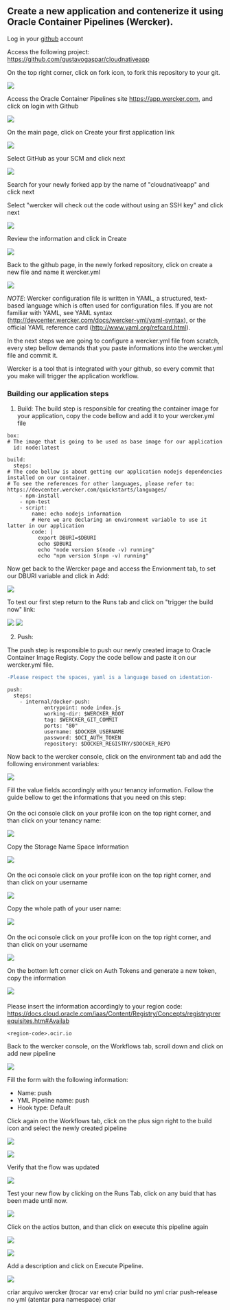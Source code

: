 ## Create a new application and contenerize it using Oracle Container Pipelines (Wercker).

Log in your [github](https://github.com/login) account 

Access the following project: https://github.com/gustavogaspar/cloudnativeapp

On the top right corner, click on fork icon, to fork this repository to your git.

![](images/git01.png)

Access the Oracle Container Pipelines site https://app.wercker.com, and click on login with Github

![](images/wercker14.png)

On the main page, click on Create your first application link

![](images/wercker15.png)

Select GitHub as your SCM and click next

![](images/wercker16.png)

Search for your newly forked app by the name of "cloudnativeapp" and click next

Select "wercker will check out the code without using an SSH key" and click next

![](images/wercker17.png)

Review the information and click in Create

![](images/wercker18.png)

Back to the github page, in the newly forked repository, click on create a new file and name it wercker.yml

![](images/git02.png)


*NOTE*: Wercker configuration file is written in YAML, a structured, text-based language which is often used for configuration files. If you are not familiar with YAML, see YAML syntax (http://devcenter.wercker.com/docs/wercker-yml/yaml-syntax), or the official YAML reference card (http://www.yaml.org/refcard.html).

In the next steps we are going to configure a wercker.yml file from scratch, every step bellow demands that you paste informations into the wercker.yml file and commit it.

Wercker is a tool that is integrated with your github, so every commit that you make will trigger the application workflow.


### Building our application steps
1. Build:
The build step is responsible for creating the container image for your application, copy the code bellow and add it to your wercker.yml file

```
box: 
# The image that is going to be used as base image for our application
  id: node:latest
    
build:
  steps:
# The code bellow is about getting our application nodejs dependencies installed on our container.
# To see the references for other languages, please refer to: https://devcenter.wercker.com/quickstarts/languages/
    - npm-install
    - npm-test
    - script:
        name: echo nodejs information
        # Here we are declaring an environment variable to use it latter in our application
        code: |
          export DBURI=$DBURI
          echo $DBURI
          echo "node version $(node -v) running"
          echo "npm version $(npm -v) running"
```

Now get back to the Wercker page and access the Envionment tab, to set our DBURI variable and click in Add:

![](images/wercker01.png)

To test our first step return to the Runs tab and click on "trigger the build now" link:

![](images/wercker02.png)
![](images/wercker03.png)

2. Push:

The push step is responsible to push our newly created image to Oracle Container Image Registy. Copy the code bellow and paste it on our wercker.yml file.
```diff
-Please respect the spaces, yaml is a language based on identation- 
```
```
push:
  steps:
    - internal/docker-push:
            entrypoint: node index.js
            working-dir: $WERCKER_ROOT
            tag: $WERCKER_GIT_COMMIT
            ports: "80"
            username: $DOCKER_USERNAME
            password: $OCI_AUTH_TOKEN
            repository: $DOCKER_REGISTRY/$DOCKER_REPO
```

Now back to the wercker console, click on the environment tab and add the following environment variables:

![](images/wercker04.png)

Fill the value fields accordingly with your tenancy information. Follow the guide bellow to get the informations that you need on this step:

#### <TENANCY NAMESPACE>

On the oci console click on your profile icon on the top right corner, and than click on your tenancy name:

![](images/oci01.png)

Copy the Storage Name Space Information

![](images/oci02.png)


#### <USERNAME>

On the oci console click on your profile icon on the top right corner, and than click on your username

![](images/oci03.png)

Copy the whole path of your user name:

![](images/oci04.png)

#### <OCI AUTH TOKEN>

On the oci console click on your profile icon on the top right corner, and than click on your username

![](images/oci03.png)

On the bottom left corner click on Auth Tokens and generate a new token, copy the information

![](images/oci05.png)

#### <OCIR REGION>

Please insert the information accordingly to your region code: https://docs.cloud.oracle.com/iaas/Content/Registry/Concepts/registryprerequisites.htm#Availab
```
<region-code>.ocir.io
```

Back to the wercker console, on the Workflows tab, scroll down and click on add new pipeline

![](images/wercker05.png)

Fill the form with the following information:

* Name: push
* YML Pipeline name: push
* Hook type: Default


Click again on the  Workflows tab, click on the plus sign right to the build icon and select the newly created pipeline

![](images/wercker07.png)

![](images/wercker08.png)

Verify that the flow was updated

![](images/wercker08.png)

Test your new flow by clicking on the Runs Tab, click on any buid that has been made until now.

![](images/wercker09.png)

Click on the actios button, and than click on execute this pipeline again

![](images/wercker10.png)

![](images/wercker11.png)

Add a description and click on Execute Pipeline.

![](images/wercker12.png)







criar arquivo wercker (trocar var env)
criar build no yml
criar push-release no yml (atentar para namespace)
criar


